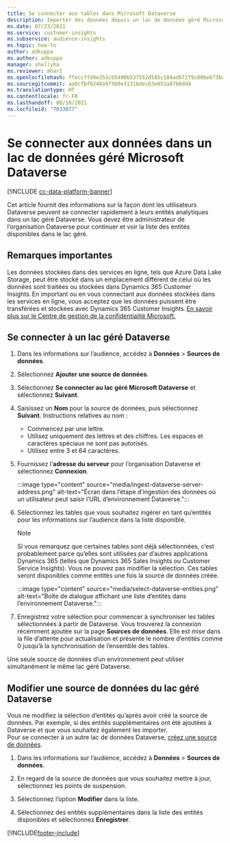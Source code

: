 ```yaml
---
title: Se connecter aux tables dans Microsoft Dataverse
description: Importer des données depuis un lac de données géré Microsoft Dataverse.
ms.date: 07/23/2021
ms.service: customer-insights
ms.subservice: audience-insights
ms.topic: how-to
author: adkuppa
ms.author: adkuppa
manager: shellyha
ms.reviewer: mhart
ms.openlocfilehash: ffeccffd0e353cb5490b537552d585c184ad672f9c806e673bd04743214ad068
ms.sourcegitcommit: aa0cfbf6240a9f560e3131bdec63e051a8786dd4
ms.translationtype: HT
ms.contentlocale: fr-FR
ms.lasthandoff: 08/10/2021
ms.locfileid: "7033077"
---
```

# <a name="connect-to-data-in-a-microsoft-dataverse-managed-data-lake"></a>Se connecter aux données dans un lac de données géré Microsoft Dataverse

[!INCLUDE [cc-data-platform-banner](../includes/cc-data-platform-banner.md)]

Cet article fournit des informations sur la façon dont les utilisateurs Dataverse peuvent se connecter rapidement à leurs entités analytiques dans un lac géré Dataverse. Vous devez être administrateur de l’organisation Dataverse pour continuer et voir la liste des entités disponibles dans le lac géré.

## <a name="important-considerations"></a>Remarques importantes

Les données stockées dans des services en ligne, tels que Azure Data Lake Storage, peut être stocké dans un emplacement différent de celui où les données sont traitées ou stockées dans Dynamics 365 Customer Insights. En important ou en vous connectant aux données stockées dans les services en ligne, vous acceptez que les données puissent être transférées et stockées avec Dynamics 365 Customer Insights. [En savoir plus sur le Centre de gestion de la confidentialité Microsoft.](https://www.microsoft.com/trust-center)

## <a name="connect-to-a-dataverse-managed-lake"></a>Se connecter à un lac géré Dataverse

1. Dans les informations sur l’audience, accédez à **Données** > **Sources de données**.

2. Sélectionnez **Ajouter une source de données**.

3. Sélectionnez **Se connecter au lac géré Microsoft Dataverse** et sélectionnez **Suivant**.

4. Saisissez un **Nom** pour la source de données, puis sélectionnez **Suivant**. Instructions relatives au nom : 
   - Commencez par une lettre.
   - Utilisez uniquement des lettres et des chiffres. Les espaces et caractères spéciaux ne sont pas autorisés.
   - Utilisez entre 3 et 64 caractères.

5. Fournissez l’**adresse du serveur** pour l’organisation Dataverse et sélectionnez **Connexion**.

   :::image type="content" source="media/ingest-dataverse-server-address.png" alt-text="Écran dans l’étape d’ingestion des données où un utilisateur peut saisir l’URL d’environnement Dataverse.":::

6. Sélectionnez les tables que vous souhaitez ingérer en tant qu’entités pour les informations sur l’audience dans la liste disponible.    

   > [!NOTE]
   > Si vous remarquez que certaines tables sont déjà sélectionnées, c’est probablement parce qu’elles sont utilisées par d’autres applications Dynamics 365 (telles que Dynamics 365 Sales Insights ou Customer Service Insights). Vous ne pouvez pas modifier la sélection. Ces tables seront disponibles comme entités une fois la source de données créée.

   :::image type="content" source="media/select-dataverse-entities.png" alt-text="Boîte de dialogue affichant une liste d’entités dans l’environnement Dataverse.":::

7. Enregistrez votre sélection pour commencer à synchroniser les tables sélectionnées à partir de Dataverse. Vous trouverez la connexion récemment ajoutée sur la page **Sources de données**. Elle est mise dans la file d’attente pour actualisation et présente le nombre d’entités comme 0 jusqu’à la synchronisation de l’ensemble des tables.

Une seule source de données d’un environnement peut utiliser simultanément le même lac géré Dataverse.

## <a name="edit-a-dataverse-managed-lake-data-source"></a>Modifier une source de données du lac géré Dataverse

Vous ne modifiez la sélection d’entités qu’après avoir créé la source de données. Par exemple, si des entités supplémentaires ont été ajoutées à Dataverse et que vous souhaitez également les importer.    
Pour se connecter à un autre lac de données Dataverse, [créez une source de données](#connect-to-a-dataverse-managed-lake).

1. Dans les informations sur l’audience, accédez à **Données** > **Sources de données**.

2. En regard de la source de données que vous souhaitez mettre à jour, sélectionnez les points de suspension.

3. Sélectionnez l’option **Modifier** dans la liste.

4. Sélectionnez des entités supplémentaires dans la liste des entités disponibles et sélectionnez **Enregistrer**.

[!INCLUDE[footer-include](../includes/footer-banner.md)]